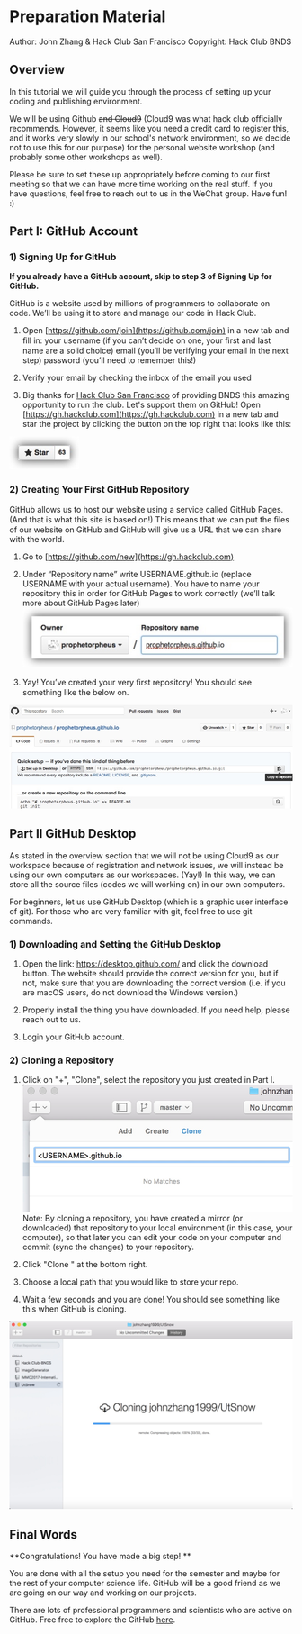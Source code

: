 # Preparation Material
Author: John Zhang & Hack Club San Francisco
Copyright: Hack Club BNDS

## Overview
In this tutorial we will guide you through the process of setting up your coding and publishing environment. 

We will be using Github ~~and Cloud9~~ (Cloud9 was what hack club officially recommends. However, it seems like you need a credit card to register this, and it works very slowly in our school's network environment, so we decide not to use this for our purpose) for the personal website workshop (and probably some other workshops as well). 

Please be sure to set these up appropriately before coming to our first meeting so that we can have more time working on the real stuff. If you have questions, feel free to reach out to us in the WeChat group. Have fun! :)


## Part I: GitHub Account

### 1) Signing Up for GitHub

**If you already have a GitHub account, skip to step 3 of Signing Up for GitHub.**

GitHub is a website used by millions of programmers to collaborate on code. We’ll be using it to store and manage our code in Hack Club.

1. Open [https://github.com/join](https://github.com/join) in a new tab and ﬁll in: your username (if you can’t decide on one, your ﬁrst and last name are a solid choice) email (you’ll be verifying your email in the next step) password (you’ll need to remember this!) 

2. Verify your email by checking the inbox of the email you used 

3. Big thanks for [Hack Club San Francisco](http://hackclub.com) of providing BNDS this amazing opportunity to run the club. Let's support them on GitHub! Open [https://gh.hackclub.com](https://gh.hackclub.com) in a new tab and star the project by clicking the button on the top right that looks like this:

![](https://raw.githubusercontent.com/johnzhang1999/Hack-Club-BNDS/master/docs/_posts/media/14925122494367/14925126851151.jpg)


### 2) Creating Your First GitHub Repository
GitHub allows us to host our website using a service called GitHub Pages. (And that is what this site is based on!) This means that we can put the ﬁles of our website on GitHub and GitHub will give us a URL that we can share with the world. 

1. Go to [https://github.com/new](https://gh.hackclub.com)

2. Under “Repository name” write USERNAME.github.io (replace USERNAME with your actual username). You have to name your repository this in order for GitHub Pages to work correctly (we’ll talk more about GitHub Pages later)
![](https://raw.githubusercontent.com/johnzhang1999/Hack-Club-BNDS/master/docs/_posts/media/14925122494367/14925127220646.jpg)


3. Yay! You’ve created your very ﬁrst repository! You should see something like the below on.

![](https://raw.githubusercontent.com/johnzhang1999/Hack-Club-BNDS/master/docs/_posts/media/14925122494367/14925127517053.jpg)

## Part II GitHub Desktop
As stated in the overview section that we will not be using Cloud9 as our workspace because of registration and network issues, we will instead be using our own computers as our workspaces. (Yay!) In this way, we can store all the source files (codes we will working on) in our own computers. 

For beginners, let us use GitHub Desktop (which is a graphic user interface of git). For those who are very familiar with git, feel free to use git commands.
### 1) Downloading and Setting the GitHub Desktop

1. Open the link: https://desktop.github.com/ and click the download button. The website should provide the correct version for you, but if not, make sure that you are downloading the correct version (i.e. if you are macOS users, do not download the Windows version.)

2. Properly install the thing you have downloaded. If you need help, please reach out to us.

3. Login your GitHub account. 

### 2) Cloning a Repository

1. Click on "+", "Clone", select the repository you just created in Part I.
![](https://raw.githubusercontent.com/johnzhang1999/Hack-Club-BNDS/master/docs/_posts/media/14925122494367/14925196569487.jpg)
Note: By cloning a repository, you have created a mirror (or downloaded) that repository to your local environment (in this case, your computer), so that later you can edit your code on your computer and commit (sync the changes) to your repository.

2. Click "Clone <REPOSITORY NAME>" at the bottom right.

3. Choose a local path that you would like to store your repo.

4. Wait a few seconds and you are done! You should see something like this when GitHub is cloning.

![](https://raw.githubusercontent.com/johnzhang1999/Hack-Club-BNDS/master/docs/_posts/media/14925122494367/14925199399896.jpg)

## Final Words

**Congratulations! You have made a big step! **

You are done with all the setup you need for the semester and maybe for the rest of your computer science life. GitHub will be a good friend as we are going on our way and working on our projects. 

There are lots of professional programmers and scientists who are active on GitHub. Free free to explore the GitHub [here](https://github.com/explore).

